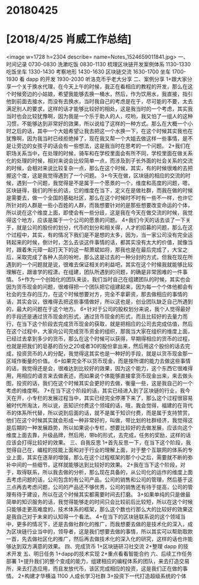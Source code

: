 # 20180425

# [2018/4/25 肖威工作总结]
<image w=1728 h=2304 describe= name=Notes_1524659011841.jpg>
一、时间记录
0730-0830 洗漱吃饭
0830-1130 梳理区块链开发案例体系
1130-1330 吃饭坐车
1330-1430 考察地形
1430-1630 区块链交流
1630-1700 坐车
1700-1930 看 dapp 的开发
1930-2030 听洛克币乎老大分享
二、案例分享
1+跟大家分享一个关于换水代理，在今天上午的时候，我正在看相应的教程的开发，那么在这个时候旁边的小姑娘，希望我能够去换一桶水，然后，作为饮用水，我直接，指引他到前面去接水，而没有去换水，当时我自己的考虑是在于，尽可能的不要，太去满足别人的要求，这样的话才能够比较好的相处，这是我当时的一个考虑，其实我当时也会比较犹豫啊，因为我是一个乐于助人的人，哎哟，我又怕了一组人的这种习惯，不能够达到非常好的效果，所以说给了这样的一种方式。那么在大概一个小时之后的话，其中一个大姐希望让我去把这一个水换一下，在这个时候其实我也在犹豫啊，因为我当时已经拒绝掉了，现在我又帮一个大姐去做这样一些事情，是不是让旁边的女孩子的话会有一些想法，这是我当时在思考的一个问题。
2+我们在职场关系当中，在处理的时候，骑车和在学校里面会有所不同，学校里面在做关系化的处理的时候，相对来说会比较简单一点，而涉及到子长外面的社会关系的交流的时候，会相对来说比较复杂一点，那么在这个时候，其实，有的时候很难的去把握这个度，这是我觉得遇到了一个问题。
3+今天在做，区块链的相应的交流的时候，遇到一个问题，我觉得是不是属于一个愿景的一个，维度和高度的问题，嗯，区块链得，我们的所长的话，它的维度在当下，定义在是做社群，而我在做的时候是需要去，做一个全国的基础社区，那么在这个时候时不时有一些不一样，也许它所针对的人群是一些小百姓的人群，而我想要针对的是那些想要改变命运的个体，所以说在这个维度上面，即使会有一些分歧，这是我在今天在做交流的时候，我觉得这个地方，应该是属于一个公司的愿景的问题。
4+我们今天的话去谈了一下关于，就是公司的股份的划分，代币的划分和相关得，人才的招募的问题，那么在这个过程中，其实，有的情况下我们是不是想的太多，因为，当一家公司没有完全运转起来的时候，倒计时，怎么去谈这件事情的话，都其实没有太大的价值，就像当时，跟着朱元璋一起打天下的这一帮萧斌如将，那我也是在最后完成了，大宝之后，采取完成了各种人员的吩咐，那么这是过去的一种分封的方式，但我在现在所遇到的一个问题就是说，很难去保证相关的利益吧，其实在这个时候我就能够比较理解在，跟谁学的程潇。在组建，团队所遇到的问题，的确是非常困难的一件事情。
5+作为一个创始化的团队来谈，我们当时自己在组建团队的时候，其实也会因为货币现金的问题，很难得把一个团队把它组建起来，因为每一个个体他都会有社会的生存的压力，在这个时候想要对方，完全不拿薪资，那去做相应的事情的话，其实会议，很难得去把这些事情做好，所以这也是，创业团队缺乏自己所遇到的，最大的问题在于这个地方。
6+针对于公司的股权划分来说，我个人觉得最好的手段还是通过货币现金的形式，通过货币现金的形式，而且比较好的去量力而行，在当下这个阶段去完成货币现金的获取，就是把相应的公司去完成估值，然后在这个过程中，大家向公司完成货币资金的组织，那我当大家在组织的维度上面，已经过去拿到多少的货币，那么在这个时候可以获得，早期得相应的货币的过程，也就是把我们的皂基的百分之20或者30的股份拿出来，然后用这个股份的话去完成，投资货币的人的分配，我觉得这其实也是一种好的手段，就是以货币现金那一区域作衡量的价值。
6+如果完全不以货币现金，而是按所谓的能力去做这些事情的话，我觉得还是会，很难达到比较好的效果，因为这个能力，这个东西它很难得用，用相应的语言来去做表述，而如果说个体能够直接拿货币现金出来，来去做头图，投资的话，我们在这个时候其实会更好的去做，衡量一些，这是我自己的一个考虑的维度啊。
7+在当下这个阶段的话，其实已经进入到了区块链的行业，我今天在开，小专栏的发展过程当中，其实已经完全停滞下来了，那么这个过程很容易被时代所淘汰，所以说，恶知识付费这个领域的话，哦，我会觉得，福建的在背代币的体系所代替，所以说到后面的话，就不是属于知识付费，而是属于支持赞赏，他们在这个时候其实就会形成一种非常好的，叫做，带比划的社群经济，我觉得这是后期的一种发展趋势，所以如果说小专栏，想要比较好的去做发展，应该向这个维度上面去靠，升级品牌，然后用，带b的形式，去完成，任务的奖励，这样的话应该会打得比较好的效果。
三、自我反思
1+首先反思一下，在当下这个阶段，我觉得自己在，编程的技能上面和对于行业的理解上面，对于整个互联网的体系的专业上面，其实在逐渐的增强，那么在这个过程框架的那个小之后，需要就不断的弥补中间的一些细节，这样就能够达到比较好的效果。
2+我在当下这个阶段，对于，取得联系，所以我去做的分析，那么现在具备的，从公司化的运作的维度上面去考虑问题的话，公司包含的有公司产品，公司的销售和公司的管理，然后基于这三点再去考虑问题，公司的产品还不够优秀，公司的销售还有待于提高，公司的管理有待于建设，所以在这个时候其实都需要时间去打磨。
3+如果单纯的只是做最简单的知识服务的话，我觉得能够走的时间只会比较前后比较短，所以在这个时候只能够走更高难度的，技术体系的框架，那么这个数也行那么大的比较好的效果这是我自己对于未来的认知得一个看法。
4+在当下的区块链联系说的这个领域当中，更多的情况下，还是去做社群化的推广，而我想要去做的是技术化的深入，成为区块链行业当中的，领导者，这是我们想要去做的事情，所以其实可以帮助取款一首，先去做社区化的推广，然后再去做技术化的深入化的研究，这样的话也许能够达到双方满意的效果。
四、完成货币
1+区块链研习社交流
2+整理 dapp 的技术开发
五、明日任务
1+dapp的技术实现
2+重点看看智能合约
六、后续工作任务部署
1+提升我们的整个变成的能力，组建相应的编程体系的团队，来去打造交易所，来去打造应用，而且发放代币，该区完成相应的投资，这是我们正在做的事情。
2+构建才华横溢 1100 人成长学习社群
3+投资下一代打造超级系统的个体
